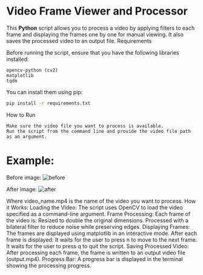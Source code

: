 # Video Frame Viewer and Processor

This **Python** script allows you to process a video by applying filters to each frame and displaying the frames one by one for manual viewing. It also saves the processed video to an output file.
Requirements

Before running the script, ensure that you have the following libraries installed:

    opencv-python (cv2)
    matplotlib
    tqdm

You can install them using pip:
``` bash
pip install -r requirements.txt
```
How to Run

    Make sure the video file you want to process is available.
    Run the script from the command line and provide the video file path as an argument.

# Example:

Before image:
![before](https://github.com/user-attachments/assets/7fa0b078-6d84-42cf-bf09-93d71ab787d8)

After image:
![after](https://github.com/user-attachments/assets/0775658d-4fb6-41b9-892c-eb27fb685a05)


Where video_name.mp4 is the name of the video you want to process.
How it Works:
    Loading the Video: The script uses OpenCV to load the video specified as a command-line argument.
    Frame Processing: Each frame of the video is:
        Resized to double the original dimensions.
        Processed with a bilateral filter to reduce noise while preserving edges.
    Displaying Frames: The frames are displayed using matplotlib in an interactive mode. After each frame is displayed:
        It waits for the user to press n to move to the next frame.
        It waits for the user to press q to quit the script.
    Saving Processed Video: After processing each frame, the frame is written to an output video file (output.mp4).
    Progress Bar: A progress bar is displayed in the terminal showing the processing progress.
